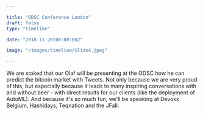 ```yaml
---

title: "ODSC Conference London"
draft: false
type: "timeline"

date: "2018-11-20T00:00:00Z"

image: "/images/timeline/Slide4.jpeg"

---
```


We are stoked that our Olaf will be presenting at the ODSC how he can predict the bitcoin market with Tweets. Not only because we are very proud of this, but especially because it leads to many inspiring conversations with and without beer - with direct results for our clients (like the deployment of AutoML). And because it's so much fun, we'll be speaking at Devoxx Belgium, Hashidays, Teqnation and the JFall.
